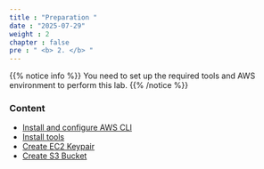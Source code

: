 ```yaml
---
title : "Preparation "
date : "2025-07-29"
weight : 2
chapter : false
pre : " <b> 2. </b> "
---
```


{{% notice info %}}
You need to set up the required tools and AWS environment to perform this lab.
{{% /notice %}}

### Content
  - [Install and configure AWS CLI](2.1-awscli/)
  - [Install tools](2.2-tools/)
  - [Create EC2 Keypair](2.3-creec2keypair/)
  - [Create S3 Bucket](2.4-cres3/)


